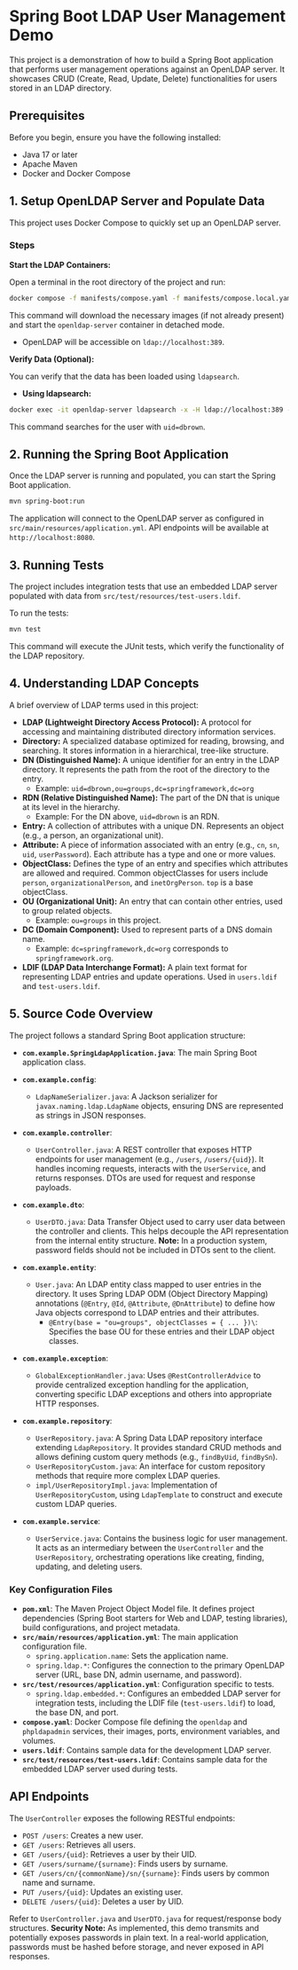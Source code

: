 # Spring Boot LDAP User Management Demo

This project is a demonstration of how to build a Spring Boot application that performs user management operations against an OpenLDAP server. It showcases CRUD (Create, Read, Update, Delete) functionalities for users stored in an LDAP directory.

## Prerequisites

Before you begin, ensure you have the following installed:

- Java 17 or later
- Apache Maven
- Docker and Docker Compose

## 1. Setup OpenLDAP Server and Populate Data

This project uses Docker Compose to quickly set up an OpenLDAP server.

### Steps

**Start the LDAP Containers:**

Open a terminal in the root directory of the project and run:

```bash
docker compose -f manifests/compose.yaml -f manifests/compose.local.yaml up -d
```

This command will download the necessary images (if not already present) and start the `openldap-server` container in detached mode.

- OpenLDAP will be accessible on `ldap://localhost:389`.

**Verify Data (Optional):**

You can verify that the data has been loaded using `ldapsearch`.

- **Using ldapsearch:**

```bash
docker exec -it openldap-server ldapsearch -x -H ldap://localhost:389 -b "dc=springframework,dc=org" -D "cn=admin,dc=springframework,dc=org" -w password "(uid=dbrown)"
````
This command searches for the user with `uid=dbrown`.

## 2. Running the Spring Boot Application

Once the LDAP server is running and populated, you can start the Spring Boot application.

```bash
mvn spring-boot:run
```

The application will connect to the OpenLDAP server as configured in `src/main/resources/application.yml`.
API endpoints will be available at `http://localhost:8080`.

## 3. Running Tests

The project includes integration tests that use an embedded LDAP server populated with data from `src/test/resources/test-users.ldif`.

To run the tests:

```bash
mvn test
```

This command will execute the JUnit tests, which verify the functionality of the LDAP repository.

## 4. Understanding LDAP Concepts

A brief overview of LDAP terms used in this project:

- **LDAP (Lightweight Directory Access Protocol):** A protocol for accessing and maintaining distributed directory information services.
- **Directory:** A specialized database optimized for reading, browsing, and searching. It stores information in a hierarchical, tree-like structure.
- **DN (Distinguished Name):** A unique identifier for an entry in the LDAP directory. It represents the path from the root of the directory to the entry.
  - Example: `uid=dbrown,ou=groups,dc=springframework,dc=org`
- **RDN (Relative Distinguished Name):** The part of the DN that is unique at its level in the hierarchy.
  - Example: For the DN above, `uid=dbrown` is an RDN.
- **Entry:** A collection of attributes with a unique DN. Represents an object (e.g., a person, an organizational unit).
- **Attribute:** A piece of information associated with an entry (e.g., `cn`, `sn`, `uid`, `userPassword`). Each attribute has a type and one or more values.
- **ObjectClass:** Defines the type of an entry and specifies which attributes are allowed and required. Common objectClasses for users include `person`, `organizationalPerson`, and `inetOrgPerson`. `top` is a base objectClass.
- **OU (Organizational Unit):** An entry that can contain other entries, used to group related objects.
  - Example: `ou=groups` in this project.
- **DC (Domain Component):** Used to represent parts of a DNS domain name.
  - Example: `dc=springframework,dc=org` corresponds to `springframework.org`.
- **LDIF (LDAP Data Interchange Format):** A plain text format for representing LDAP entries and update operations. Used in `users.ldif` and `test-users.ldif`.

## 5. Source Code Overview

The project follows a standard Spring Boot application structure:

- **`com.example.SpringLdapApplication.java`**: The main Spring Boot application class.

- **`com.example.config`**:

  - `LdapNameSerializer.java`: A Jackson serializer for `javax.naming.ldap.LdapName` objects, ensuring DNS are represented as strings in JSON responses.

- **`com.example.controller`**:

  - `UserController.java`: A REST controller that exposes HTTP endpoints for user management (e.g., `/users`, `/users/{uid}`). It handles incoming requests, interacts with the `UserService`, and returns responses. DTOs are used for request and response payloads.

- **`com.example.dto`**:

  - `UserDTO.java`: Data Transfer Object used to carry user data between the controller and clients. This helps decouple the API representation from the internal entity structure. **Note:** In a production system, password fields should not be included in DTOs sent to the client.

- **`com.example.entity`**:

  - `User.java`: An LDAP entity class mapped to user entries in the directory. It uses Spring LDAP ODM (Object Directory Mapping) annotations (`@Entry`, `@Id`, `@Attribute`, `@DnAttribute`) to define how Java objects correspond to LDAP entries and their attributes.
    - `@Entry(base = "ou=groups", objectClasses = { ... })\`: Specifies the base OU for these entries and their LDAP object classes.

- **`com.example.exception`**:

  - `GlobalExceptionHandler.java`: Uses `@RestControllerAdvice` to provide centralized exception handling for the application, converting specific LDAP exceptions and others into appropriate HTTP responses.

- **`com.example.repository`**:

  - `UserRepository.java`: A Spring Data LDAP repository interface extending `LdapRepository`. It provides standard CRUD methods and allows defining custom query methods (e.g., `findByUid`, `findBySn`).
  - `UserRepositoryCustom.java`: An interface for custom repository methods that require more complex LDAP queries.
  - `impl/UserRepositoryImpl.java`: Implementation of `UserRepositoryCustom`, using `LdapTemplate` to construct and execute custom LDAP queries.

- **`com.example.service`**:
  - `UserService.java`: Contains the business logic for user management. It acts as an intermediary between the `UserController` and the `UserRepository`, orchestrating operations like creating, finding, updating, and deleting users.

### Key Configuration Files

- **`pom.xml`**: The Maven Project Object Model file. It defines project dependencies (Spring Boot starters for Web and LDAP, testing libraries), build configurations, and project metadata.
- **`src/main/resources/application.yml`**: The main application configuration file.
  - `spring.application.name`: Sets the application name.
  - `spring.ldap.*`: Configures the connection to the primary OpenLDAP server (URL, base DN, admin username, and password).
- **`src/test/resources/application.yml`**: Configuration specific to tests.
  - `spring.ldap.embedded.*`: Configures an embedded LDAP server for integration tests, including the LDIF file (`test-users.ldif`) to load, the base DN, and port.
- **`compose.yaml`**: Docker Compose file defining the `openldap` and `phpldapadmin` services, their images, ports, environment variables, and volumes.
- **`users.ldif`**: Contains sample data for the development LDAP server.
- **`src/test/resources/test-users.ldif`**: Contains sample data for the embedded LDAP server used during tests.

## API Endpoints

The `UserController` exposes the following RESTful endpoints:

- `POST /users`: Creates a new user.
- `GET /users`: Retrieves all users.
- `GET /users/{uid}`: Retrieves a user by their UID.
- `GET /users/surname/{surname}`: Finds users by surname.
- `GET /users/cn/{commonName}/sn/{surname}`: Finds users by common name and surname.
- `PUT /users/{uid}`: Updates an existing user.
- `DELETE /users/{uid}`: Deletes a user by UID.

Refer to `UserController.java` and `UserDTO.java` for request/response body structures.
**Security Note:** As implemented, this demo transmits and potentially exposes passwords in plain text. In a real-world application, passwords must be hashed before storage, and never exposed in API responses.
